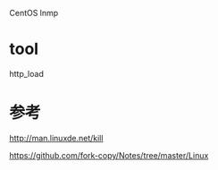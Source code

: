 CentOS
lnmp

tool
===========
http_load

参考
========
http://man.linuxde.net/kill

https://github.com/fork-copy/Notes/tree/master/Linux